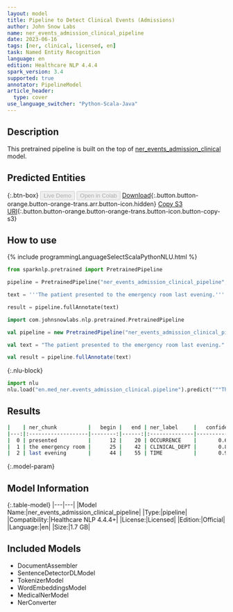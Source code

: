 ```yaml
---
layout: model
title: Pipeline to Detect Clinical Events (Admissions)
author: John Snow Labs
name: ner_events_admission_clinical_pipeline
date: 2023-06-16
tags: [ner, clinical, licensed, en]
task: Named Entity Recognition
language: en
edition: Healthcare NLP 4.4.4
spark_version: 3.4
supported: true
annotator: PipelineModel
article_header:
  type: cover
use_language_switcher: "Python-Scala-Java"
---
```


## Description

This pretrained pipeline is built on the top of [ner_events_admission_clinical](https://nlp.johnsnowlabs.com/2021/03/31/ner_events_admission_clinical_en.html) model.

## Predicted Entities



{:.btn-box}
<button class="button button-orange" disabled>Live Demo</button>
<button class="button button-orange" disabled>Open in Colab</button>
[Download](https://s3.amazonaws.com/auxdata.johnsnowlabs.com/clinical/models/ner_events_admission_clinical_pipeline_en_4.4.4_3.4_1686927938755.zip){:.button.button-orange.button-orange-trans.arr.button-icon.hidden}
[Copy S3 URI](s3://auxdata.johnsnowlabs.com/clinical/models/ner_events_admission_clinical_pipeline_en_4.4.4_3.4_1686927938755.zip){:.button.button-orange.button-orange-trans.button-icon.button-copy-s3}

## How to use

<div class="tabs-box" markdown="1">
{% include programmingLanguageSelectScalaPythonNLU.html %}

```python
from sparknlp.pretrained import PretrainedPipeline

pipeline = PretrainedPipeline("ner_events_admission_clinical_pipeline", "en", "clinical/models")

text = '''The patient presented to the emergency room last evening.'''

result = pipeline.fullAnnotate(text)
```
```scala
import com.johnsnowlabs.nlp.pretrained.PretrainedPipeline

val pipeline = new PretrainedPipeline("ner_events_admission_clinical_pipeline", "en", "clinical/models")

val text = "The patient presented to the emergency room last evening."

val result = pipeline.fullAnnotate(text)
```


{:.nlu-block}
```python
import nlu
nlu.load("en.med_ner.events_admission_clinical.pipeline").predict("""The patient presented to the emergency room last evening.""")
```

</div>


## Results

```bash
|    | ner_chunk          |   begin |   end | ner_label     |   confidence |
|---:|:-------------------|--------:|------:|:--------------|-------------:|
|  0 | presented          |      12 |    20 | OCCURRENCE    |       0.6219 |
|  1 | the emergency room |      25 |    42 | CLINICAL_DEPT |       0.812  |
|  2 | last evening       |      44 |    55 | TIME          |       0.9534 |
```

{:.model-param}
## Model Information

{:.table-model}
|---|---|
|Model Name:|ner_events_admission_clinical_pipeline|
|Type:|pipeline|
|Compatibility:|Healthcare NLP 4.4.4+|
|License:|Licensed|
|Edition:|Official|
|Language:|en|
|Size:|1.7 GB|

## Included Models

- DocumentAssembler
- SentenceDetectorDLModel
- TokenizerModel
- WordEmbeddingsModel
- MedicalNerModel
- NerConverter
